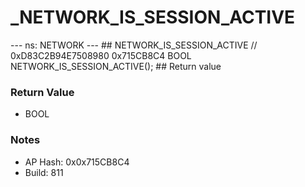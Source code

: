 # _NETWORK_IS_SESSION_ACTIVE

--- ns: NETWORK --- ## NETWORK_IS_SESSION_ACTIVE  // 0xD83C2B94E7508980 0x715CB8C4 BOOL NETWORK_IS_SESSION_ACTIVE();   ## Return value

### Return Value
* BOOL

### Notes
* AP Hash: 0x0x715CB8C4
* Build: 811

